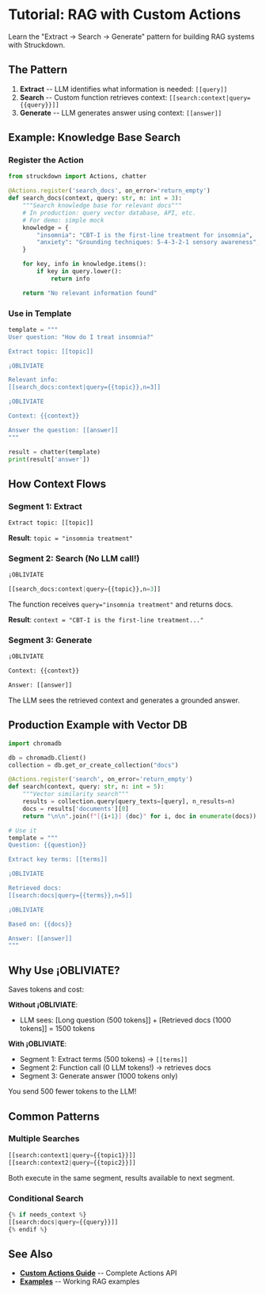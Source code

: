 # Tutorial: RAG with Custom Actions

Learn the "Extract → Search → Generate" pattern for building RAG systems with Struckdown.

## The Pattern

1. **Extract** -- LLM identifies what information is needed: `[[query]]`
2. **Search** -- Custom function retrieves context: `[[search:context|query={{query}}]]`
3. **Generate** -- LLM generates answer using context: `[[answer]]`

## Example: Knowledge Base Search

### Register the Action

```python
from struckdown import Actions, chatter

@Actions.register('search_docs', on_error='return_empty')
def search_docs(context, query: str, n: int = 3):
    """Search knowledge base for relevant docs"""
    # In production: query vector database, API, etc.
    # For demo: simple mock
    knowledge = {
        "insomnia": "CBT-I is the first-line treatment for insomnia",
        "anxiety": "Grounding techniques: 5-4-3-2-1 sensory awareness",
    }

    for key, info in knowledge.items():
        if key in query.lower():
            return info

    return "No relevant information found"
```

### Use in Template

```python
template = """
User question: "How do I treat insomnia?"

Extract topic: [[topic]]

¡OBLIVIATE

Relevant info:
[[search_docs:context|query={{topic}},n=3]]

¡OBLIVIATE

Context: {{context}}

Answer the question: [[answer]]
"""

result = chatter(template)
print(result['answer'])
```

## How Context Flows

### Segment 1: Extract
```python
Extract topic: [[topic]]
```
**Result**: `topic = "insomnia treatment"`

### Segment 2: Search (No LLM call!)
```python
¡OBLIVIATE

[[search_docs:context|query={{topic}},n=3]]
```

The function receives `query="insomnia treatment"` and returns docs.

**Result**: `context = "CBT-I is the first-line treatment..."`

### Segment 3: Generate
```python
¡OBLIVIATE

Context: {{context}}

Answer: [[answer]]
```

The LLM sees the retrieved context and generates a grounded answer.

## Production Example with Vector DB

```python
import chromadb

db = chromadb.Client()
collection = db.get_or_create_collection("docs")

@Actions.register('search', on_error='return_empty')
def search(context, query: str, n: int = 5):
    """Vector similarity search"""
    results = collection.query(query_texts=[query], n_results=n)
    docs = results['documents'][0]
    return "\n\n".join(f"[{i+1}] {doc}" for i, doc in enumerate(docs))

# Use it
template = """
Question: {{question}}

Extract key terms: [[terms]]

¡OBLIVIATE

Retrieved docs:
[[search:docs|query={{terms}},n=5]]

¡OBLIVIATE

Based on: {{docs}}

Answer: [[answer]]
"""
```

## Why Use ¡OBLIVIATE?

Saves tokens and cost:

**Without ¡OBLIVIATE**:
- LLM sees: [Long question (500 tokens]] + [Retrieved docs (1000 tokens]] = 1500 tokens

**With ¡OBLIVIATE**:
- Segment 1: Extract terms (500 tokens) → `[[terms]]`
- Segment 2: Function call (0 LLM tokens!) → retrieves docs
- Segment 3: Generate answer (1000 tokens only)

You send 500 fewer tokens to the LLM!

## Common Patterns

### Multiple Searches
```python
[[search:context1|query={{topic1}}]]
[[search:context2|query={{topic2}}]]
```

Both execute in the same segment, results available to next segment.

### Conditional Search
```python
{% if needs_context %}
[[search:docs|query={{query}}]]
{% endif %}
```

## See Also

- **[Custom Actions Guide](CUSTOM_ACTIONS.md)** -- Complete Actions API
- **[Examples](../examples/)** -- Working RAG examples

